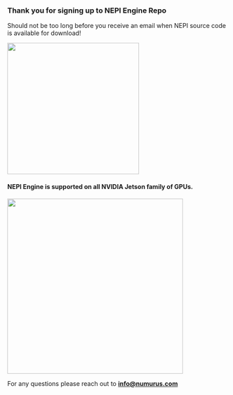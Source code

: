 ### Thank you for signing up to NEPI Engine Repo
Should not be too long before you receive an email when NEPI source code is available for download!

<img src="https://github.com/numurus-nepi/nepi-edge/assets/140538444/15d6541a-1c57-4fab-a3df-2528b93a061f" width="300px">

#### NEPI Engine is supported on all NVIDIA Jetson family of GPUs.

<img src="https://github.com/numurus-nepi/nepi-engine/assets/140538444/30ba3894-7a87-4b2c-8d88-2a32d9372dad" width="400px">

For any questions please reach out to **[info@numurus.com](mailto:info@numurus.com)**
